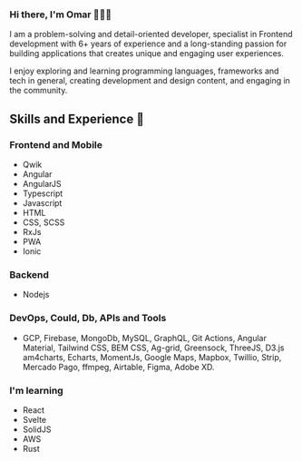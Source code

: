 ### Hi there, I'm Omar 👋🧑‍💻

I am a problem-solving and detail-oriented developer, specialist in Frontend development with 6+ years of experience and a long-standing passion for building applications that creates unique and engaging user experiences.

I enjoy exploring and learning programming languages, frameworks and tech in general, creating development and design content, and engaging in the community.

## Skills and Experience 🚀
### Frontend and Mobile
* Qwik
* Angular
* AngularJS
* Typescript
* Javascript
* HTML
* CSS, SCSS
* RxJs
* PWA
* Ionic
### Backend
* Nodejs
### DevOps, Could, Db, APIs and Tools
* GCP, Firebase, MongoDb, MySQL, GraphQL, Git Actions, Angular Material, Tailwind CSS, BEM CSS, Ag-grid, Greensock, ThreeJS, D3.js am4charts, Echarts, MomentJs, Google Maps, Mapbox, Twillio, Strip, Mercado Pago, ffmpeg, Airtable, Figma, Adobe XD.

### I'm learning
* React
* Svelte
* SolidJS
* AWS
* Rust
